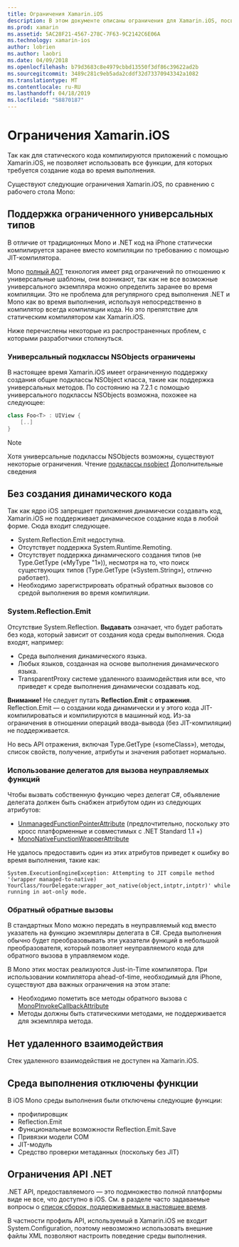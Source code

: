 ```yaml
---
title: Ограничения Xamarin.iOS
description: В этом документе описаны ограничения для Xamarin.iOS, посвященные универсальные шаблоны, общие подклассы NSObjects, P/Invoke в универсальных объектов и многое другое.
ms.prod: xamarin
ms.assetid: 5AC28F21-4567-278C-7F63-9C2142C6E06A
ms.technology: xamarin-ios
author: lobrien
ms.author: laobri
ms.date: 04/09/2018
ms.openlocfilehash: b79d3683c8e4979cbbd13550f3df86c39622ad2b
ms.sourcegitcommit: 3489c281c9eb5ada2cddf32d73370943342a1082
ms.translationtype: MT
ms.contentlocale: ru-RU
ms.lasthandoff: 04/18/2019
ms.locfileid: "58870187"
---
```

# <a name="limitations-of-xamarinios"></a>Ограничения Xamarin.iOS

Так как для статического кода компилируются приложений с помощью Xamarin.iOS, не позволяет использовать все функции, для которых требуется создание кода во время выполнения.

Существуют следующие ограничения Xamarin.iOS, по сравнению с рабочего стола Mono:

 <a name="Limited_Generics_Support" />


## <a name="limited-generics-support"></a>Поддержка ограниченного универсальных типов

В отличие от традиционных Mono и .NET код на iPhone статически компилируется заранее вместо компиляции по требованию с помощью JIT-компилятора.

Mono [полный AOT](https://www.mono-project.com/docs/advanced/aot/#full-aot) технология имеет ряд ограничений по отношению к универсальные шаблоны, они возникают, так как не все возможные универсального экземпляра можно определить заранее во время компиляции. Это не проблема для регулярного сред выполнения .NET и Mono как во время выполнения, используя непосредственно в компилятор всегда компиляции кода. Но это препятствие для статическим компилятором как Xamarin.iOS.

Ниже перечислены некоторые из распространенных проблем, с которыми разработчики столкнуться.

 <a name="Generic_Subclasses_of_NSObjects_are_limited" />


### <a name="generic-subclasses-of-nsobjects-are-limited"></a>Универсальный подклассы NSObjects ограничены

В настоящее время Xamarin.iOS имеет ограниченную поддержку создания общие подклассы NSObject класса, такие как поддержка универсальных методов. По состоянию на 7.2.1 с помощью универсального подклассы NSObjects возможна, похожее на следующее:

```csharp
class Foo<T> : UIView {
    [..]
}
```

> [!NOTE]
> Хотя универсальные подклассы NSObjects возможны, существуют некоторые ограничения. Чтение [подклассы nsobject](~/ios/internals/api-design/nsobject-generics.md) Дополнительные сведения


 <a name="No_Dynamic_Code_Generation" />


## <a name="no-dynamic-code-generation"></a>Без создания динамического кода

Так как ядро iOS запрещает приложения динамически создавать код, Xamarin.iOS не поддерживает динамическое создание кода в любой форме. Сюда входит следующее.

-  System.Reflection.Emit недоступна.
-  Отсутствует поддержка System.Runtime.Remoting.
-  Отсутствует поддержка динамического создания типов (не Type.GetType («MyType "1»)), несмотря на то, что поиск существующих типов (Type.GetType («System.String»), отлично работает). 
-  Необходимо зарегистрировать обратный обратных вызовов со средой выполнения во время компиляции.


 
 <a name="System.Reflection.Emit" />


### <a name="systemreflectionemit"></a>System.Reflection.Emit

Отсутствие System.Reflection. **Выдавать** означает, что будет работать без кода, который зависит от создания кода среды выполнения. Сюда входят, например:

-  Среда выполнения динамического языка.
-  Любых языков, созданная на основе выполнения динамического языка.
-  TransparentProxy системе удаленного взаимодействия или все, что приведет к среде выполнения динамически создавать код. 


 **Внимание!** Не следует путать **Reflection.Emit** с **отражения**. Reflection.Emit — о создании кода динамически и у этого кода JIT-компилироваться и компилируются в машинный код. Из-за ограничения в отношении операций ввода-вывода (без JIT-компиляции) не поддерживается.

Но весь API отражения, включая Type.GetType («someClass»), методы, список свойств, получение, атрибуты и значения работает нормально.

### <a name="using-delegates-to-call-native-functions"></a>Использование делегатов для вызова неуправляемых функций

Чтобы вызвать собственную функцию через делегат C#, объявление делегата должен быть снабжен атрибутом один из следующих атрибутов:

- [UnmanagedFunctionPointerAttribute](xref:System.Runtime.InteropServices.UnmanagedFunctionPointerAttribute) (предпочтительно, поскольку это кросс платформенные и совместимых с .NET Standard 1.1 +)
- [MonoNativeFunctionWrapperAttribute](xref:ObjCRuntime.MonoNativeFunctionWrapperAttribute)

Не удалось предоставить один из этих атрибутов приведет к ошибку во время выполнения, такие как:

```
System.ExecutionEngineException: Attempting to JIT compile method '(wrapper managed-to-native) YourClass/YourDelegate:wrapper_aot_native(object,intptr,intptr)' while running in aot-only mode.
```
 
 <a name="Reverse_Callbacks" />


### <a name="reverse-callbacks"></a>Обратный обратные вызовы

В стандартных Mono можно передать в неуправляемый код вместо указатель на функцию экземпляры делегата в C#. Среда выполнения обычно будет преобразовывать эти указатели функций в небольшой преобразователя, который позволяет неуправляемого кода для обратного вызова в управляемом коде.

В Mono этих мостах реализуются Just-in-Time компилятора. При использовании компилятора ahead-of-time, необходимый для iPhone, существуют два важных ограничения на этом этапе:

-  Необходимо пометить все методы обратного вызова с [MonoPInvokeCallbackAttribute](xref:ObjCRuntime.MonoPInvokeCallbackAttribute)
-  Методы должны быть статическими методами, не поддерживается для экземпляра метода.
 
<a name="No_Remoting" />

## <a name="no-remoting"></a>Нет удаленного взаимодействия

Стек удаленного взаимодействия не доступен на Xamarin.iOS.


 <a name="Runtime_Disabled_Features" />


## <a name="runtime-disabled-features"></a>Среда выполнения отключены функции

В iOS Mono среды выполнения были отключены следующие функции:

-  профилировщик
-  Reflection.Emit
-  Функциональные возможности Reflection.Emit.Save
-  Привязки модели COM
-  JIT-модуль
-  Средство проверки метаданных (поскольку без JIT)


 <a name=".NET_API_Limitations" />


## <a name="net-api-limitations"></a>Ограничения API .NET

.NET API, предоставляемого — это подмножество полной платформы виде не все, что доступно в iOS. См. в разделе часто задаваемые вопросы о [список сборок, поддерживаемых в настоящее время](~/cross-platform/internals/available-assemblies.md).



В частности профиль API, используемый в Xamarin.iOS не входит System.Configuration, поэтому невозможно использовать внешние файлы XML позволяют настроить поведение среды выполнения.
